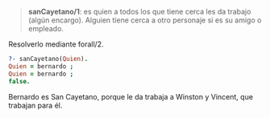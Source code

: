 > **sanCayetano/1**: es quien a todos los que tiene cerca les da trabajo (algún encargo). 
> Alguien tiene cerca a otro personaje si es su amigo o empleado. 

Resolverlo mediante forall/2.

``` prolog
?- sanCayetano(Quien).
Quien = bernardo ;
Quien = bernardo ;
false.
```

Bernardo es San Cayetano, porque le da trabaja a Winston y Vincent, que trabajan para él.